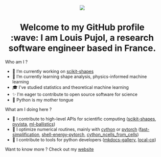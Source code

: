 <h1 align="center">
  <a href="https://git.io/typing-svg">
    <img src="https://readme-typing-svg.herokuapp.com/?lines=Hello,+world!&center=true&size=25">
  </a>
</h1>

<h1 align="center">Welcome to my GitHub profile :wave: I am Louis Pujol, a research software engineer based in France.</h1>

Who am I ?
- 🔭 I’m currently working on [scikit-shapes](https://github.com/scikit-shapes/scikit-shapes)
- 🌱 I’m currently learning shape analysis, physics-informed machine learning
- 🎓 I've studied statistics and theoretical machine learning
- ✨ I'm eager to contribute to open source software for science
- 🐍 Python is my mother tongue

What am I doing here ?
- :microscope: I contribute to high-level APIs for scientific computing ([scikit-shapes](https://github.com/scikit-shapes/scikit-shapes), [pyvista](https://github.com/pyvista/pyvista), [ml-ballistics](https://github.com/Louis-Pujol/ml-ballistics))
- :rocket: I optimize numerical routines, mainly with [cython](https://cython.org/) or [pytorch](https://pytorch.org/) ([fast-simplification](https://github.com/pyvista/fast-simplification), [shell-energy-pytorch](https://github.com/Louis-Pujol/shell-energy-pytorch), [cython_ncells_from_cells](https://github.com/Louis-Pujol/cython_ncells_from_cells))
- :wrench: I contribute to tools for python developers ([mkdocs-gallery](https://github.com/smarie/mkdocs-gallery), [local-cq](https://github.com/Louis-Pujol/local-cq))

Want to know more ? Check out my [website](https://louis-pujol.github.io/)
